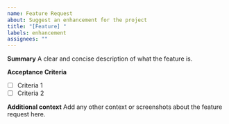```yaml
---
name: Feature Request
about: Suggest an enhancement for the project
title: "[Feature] "
labels: enhancement
assignees: ""
---
```


**Summary**
A clear and concise description of what the feature is.

**Acceptance Criteria**

- [ ] Criteria 1
- [ ] Criteria 2

**Additional context**
Add any other context or screenshots about the feature request here.
